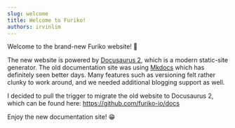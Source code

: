 ```yaml
---
slug: welcome
title: Welcome to Furiko!
authors: irvinlim
---
```


Welcome to the brand-new Furiko website! 🎉

The new website is powered by [Docusaurus 2](https://docusaurus.io/), which is a modern static-site generator. The old documentation site was using [Mkdocs](https://www.mkdocs.org/) which has definitely seen better days. Many features such as versioning felt rather clunky to work around, and we needed additional blogging support as well.

I decided to pull the trigger to migrate the old website to Docusaurus 2, which can be found here: <https://github.com/furiko-io/docs>

Enjoy the new documentation site! 😁
